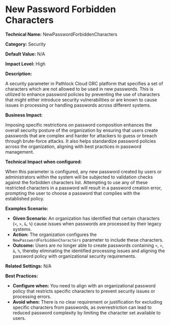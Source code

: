 # New Password Forbidden Characters

**Technical Name:** NewPasswordForbiddenCharacters

**Category:** Security

**Default Value:** N/A

**Impact Level:** High

**Description:**

A security parameter in Pathlock Cloud GRC platform that specifies a set of characters which are not allowed to be used in new passwords. This is utilized to enhance password policies by preventing the use of characters that might either introduce security vulnerabilities or are known to cause issues in processing or handling passwords across different systems.

**Business Impact:**

Imposing specific restrictions on password composition enhances the overall security posture of the organization by ensuring that users create passwords that are complex and harder for attackers to guess or breach through brute-force attacks. It also helps standardize password policies across the organization, aligning with best practices in password management.

**Technical Impact when configured:**

When this parameter is configured, any new password created by users or administrators within the system will be subjected to validation checks against the forbidden characters list. Attempting to use any of these restricted characters in a password will result in a password creation error, prompting the user to choose a password that complies with the established policy.

**Examples Scenario:**

- **Given Scenario:** An organization has identified that certain characters (`<`, `>`, `&`, `%`) cause issues when passwords are processed by their legacy systems. 
- **Action:** The organization configures the `NewPasswordForbiddenCharacters` parameter to include these characters.
- **Outcome:** Users are no longer able to create passwords containing `<`, `>`, `&`, `%`, thereby eliminating the identified processing issues and aligning the password policy with organizational security requirements.

**Related Settings:** N/A

**Best Practices:** 

- **Configure when:** You need to align with an organizational password policy that restricts specific characters to prevent security issues or processing errors.
- **Avoid when:** There is no clear requirement or justification for excluding specific characters from passwords, as overrestriction can lead to reduced password complexity by limiting the character set available to users.